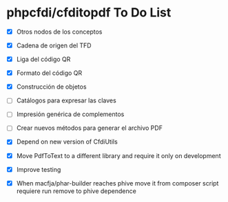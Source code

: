 # phpcfdi/cfditopdf To Do List

- [X] Otros nodos de los conceptos
- [X] Cadena de origen del TFD
- [X] Liga del código QR
- [X] Formato del código QR
- [X] Construcción de objetos
- [ ] Catálogos para expresar las claves
- [ ] Impresión genérica de complementos
- [ ] Crear nuevos métodos para generar el archivo PDF
- [X] Depend on new version of CfdiUtils
- [X] Move PdfToText to a different library and require it only on development
- [X] Improve testing
- [X] When macfja/phar-builder reaches phive move it from composer script requiere run remove
      to phive dependence

